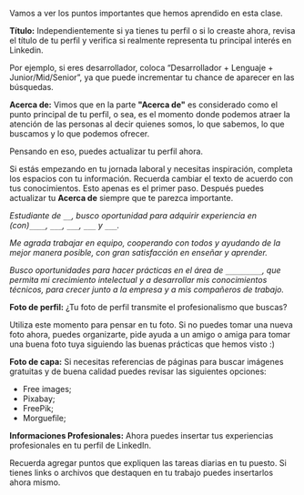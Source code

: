 Vamos a ver los puntos importantes que hemos aprendido en esta clase.

**Título:** Independientemente si ya tienes tu perfil o si lo creaste ahora, revisa el título de tu perfil y verifica si realmente representa tu principal interés en Linkedin.

Por ejemplo, si eres desarrollador, coloca “Desarrollador + Lenguaje + Junior/Mid/Senior”, ya que puede incrementar tu chance de aparecer en las búsquedas.

**Acerca de:** Vimos que en la parte **"Acerca de"** es considerado como el punto principal de tu perfil, o sea, es el momento donde podemos atraer la atención de las personas al decir quienes somos, lo que sabemos, lo que buscamos y lo que podemos ofrecer.

Pensando en eso, puedes actualizar tu perfil ahora.

Si estás empezando en tu jornada laboral y necesitas inspiración, completa los espacios con tu información. Recuerda cambiar el texto de acuerdo con tus conocimientos. Esto apenas es el primer paso. Después puedes actualizar tu **Acerca de** siempre que te parezca importante.

_Estudiante de `__`, busco oportunidad para adquirir experiencia en (con)`____`, `___`, `___`, `___` y `___`._

_Me agrada trabajar en equipo, cooperando con todos y ayudando de la mejor manera posible, con gran satisfacción en enseñar y aprender._

_Busco oportunidades para hacer prácticas en el área de `_________`, que permita mi crecimiento intelectual y a desarrollar mis conocimientos técnicos, para crecer junto a la empresa y a mis compañeros de trabajo._

**Foto de perfil:** ¿Tu foto de perfil transmite el profesionalismo que buscas?

Utiliza este momento para pensar en tu foto. Si no puedes tomar una nueva foto ahora, puedes organizarte, pide ayuda a un amigo o amiga para tomar una buena foto tuya siguiendo las buenas prácticas que hemos visto :)

**Foto de capa:** Si necesitas referencias de páginas para buscar imágenes gratuitas y de buena calidad puedes revisar las siguientes opciones:

- Free images;
- Pixabay;
- FreePik;
- Morguefile;

**Informaciones Profesionales:** Ahora puedes insertar tus experiencias profesionales en tu perfil de LinkedIn.

Recuerda agregar puntos que expliquen las tareas diarias en tu puesto. Si tienes links o archivos que destaquen en tu trabajo puedes insertarlos ahora mismo.